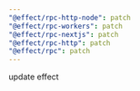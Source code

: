 ```yaml
---
"@effect/rpc-http-node": patch
"@effect/rpc-workers": patch
"@effect/rpc-nextjs": patch
"@effect/rpc-http": patch
"@effect/rpc": patch
---
```


update effect
